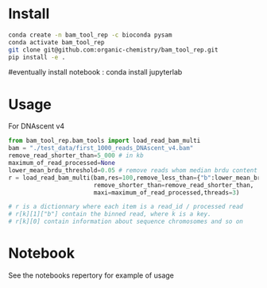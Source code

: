 Install
==============

```bash
conda create -n bam_tool_rep -c bioconda pysam
conda activate bam_tool_rep
git clone git@github.com:organic-chemistry/bam_tool_rep.git
pip install -e .
```
#eventually install notebook : conda install jupyterlab



Usage
================


For DNAscent v4
```python
from bam_tool_rep.bam_tools import load_read_bam_multi
bam = "./test_data/first_1000_reads_DNAscent_v4.bam"
remove_read_shorter_than=5_000 # in kb
maximum_of_read_processed=None
lower_mean_brdu_threshold=0.05 # remove reads whom median brdu content are lower that this value
r = load_read_bam_multi(bam,res=100,remove_less_than={"b":lower_mean_brdu_threshold},
                        remove_shorter_than=remove_read_shorter_than,
                        maxi=maximum_of_read_processed,threads=3)

# r is a dictionnary where each item is a read_id / processed read
# r[k][1]["b"] contain the binned read, where k is a key.
# r[k][0] contain information about sequence chromosomes and so on
```


Notebook
=================
See the notebooks repertory for example of usage


